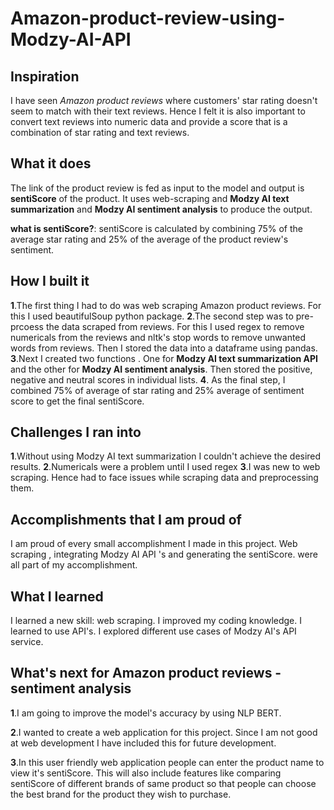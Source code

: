 # Amazon-product-review-using-Modzy-AI-API
## Inspiration
I have seen _Amazon product reviews_ where customers' star rating doesn't seem to match with their text reviews. Hence I felt it is also important to convert text reviews into numeric data and provide a score that is a combination of star rating and text reviews.

## What it does
The link of the product review is fed as input to the model and output is **sentiScore** of the product. It uses web-scraping and **Modzy AI text summarization** and **Modzy AI sentiment analysis** to produce the output.

**what is sentiScore?**:
           sentiScore is calculated by combining 75% of the average star rating and 25% of the average of the product review's sentiment.

## How I built it
**1**.The first thing I had to do was web scraping Amazon product reviews. For this I used beautifulSoup python package.
**2**.The second step was to pre-prcoess the data scraped from reviews. For this I used regex to remove numericals from the reviews and nltk's stop words to remove unwanted words from reviews. Then I stored the data into a dataframe using pandas.
**3**.Next I created two functions . One for **Modzy AI text summarization API** and the other for **Modzy AI sentiment analysis**. Then stored the positive, negative and neutral scores in individual lists.
**4**. As the final step, I combined 75% of average of star rating and 25% average of sentiment score to get the final sentiScore.

## Challenges I ran into
**1**.Without using Modzy AI text summarization I couldn't achieve the desired results.
**2**.Numericals were a problem until I used regex
**3**.I was new to web scraping. Hence had to face issues while scraping data and preprocessing them.

## Accomplishments that I am proud of
I am proud of every small accomplishment I made in this project. Web scraping , integrating Modzy AI API 's and generating the sentiScore. were all part of my accomplishment.

## What I learned
I learned a new skill: web scraping. 
I improved my coding knowledge. 
I learned to use API's.
I explored different use cases of Modzy AI's API service.

## What's next for Amazon product reviews - sentiment analysis
**1**.I am going to improve the model's accuracy by using NLP BERT. 

**2**.I wanted to create a web application for this project. Since I am not good at web development I have included this for future development. 

**3**.In this user friendly web  application people can enter the product name to view it's sentiScore. This will also include features like comparing sentiScore of different brands of same product so that people can choose the best brand for the product they wish to purchase.
